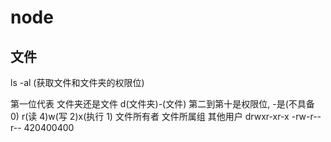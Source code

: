 # node

## 文件

ls -al (获取文件和文件夹的权限位)

第一位代表 文件夹还是文件 d(文件夹)-(文件)
第二到第十是权限位, -是(不具备 0) r(读 4)w(写 2)x(执行 1)
文件所有者  文件所属组  其他用户
drwxr-xr-x
-rw-r--r--
 420400400

